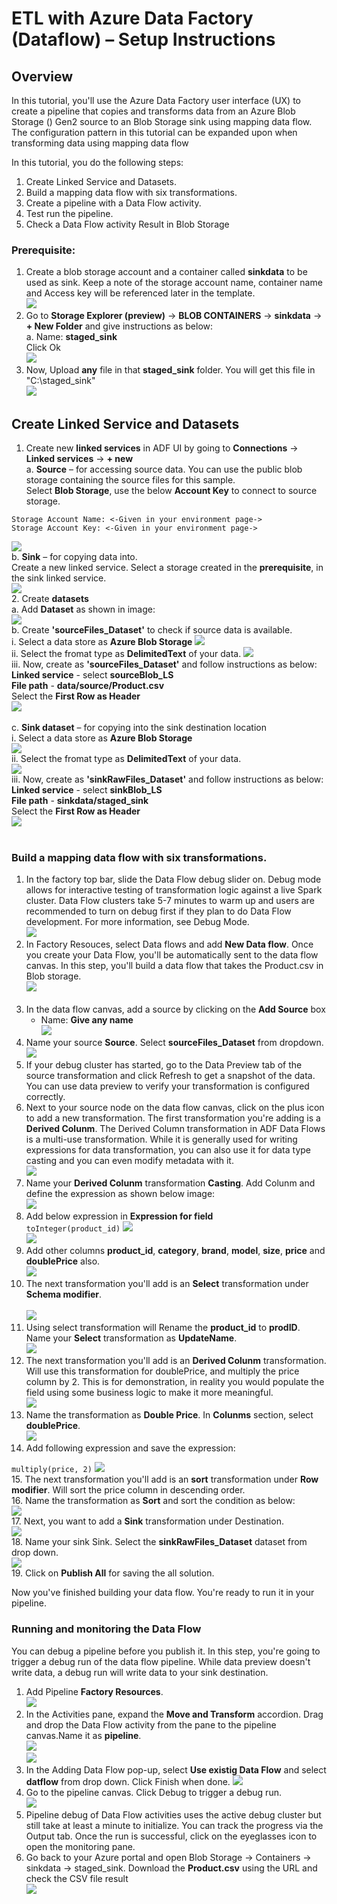 # ETL with Azure Data Factory (Dataflow) – Setup Instructions

## Overview

In this tutorial, you'll use the Azure Data Factory user interface (UX) to create a pipeline that copies and transforms data from an Azure Blob Storage () Gen2 source to an Blob Storage sink using mapping data flow. The configuration pattern in this tutorial can be expanded upon when transforming data using mapping data flow

In this tutorial, you do the following steps:
1. Create Linked Service and Datasets.
2. Build a mapping data flow with six transformations.
3. Create a pipeline with a Data Flow activity.
4. Test run the pipeline.
5. Check a Data Flow activity Result in Blob Storage

### Prerequisite:
1. Create a blob storage account and a container called **sinkdata** to be used as sink. Keep a note of the storage account name, container name and Access key will be referenced later in the template.<br/>
   <img src="images/adf5.jpg"/><br/>
2. Go to **Storage Explorer (preview)** -> **BLOB CONTAINERS** -> **sinkdata** -> **+ New Folder** and give instructions as below:<br/>
    a. Name: **staged_sink**<br/>
    Click Ok<br/>
   <img src="images/adf6.jpg"/><br/>    
3. Now, Upload **any** file in that **staged_sink** folder. You will get this file in "C:\staged_sink"<br/>
   <img src="images/adf7.jpg"/><br/>
   
## Create Linked Service and Datasets

1.	Create new **linked services** in ADF UI by going to **Connections** -> **Linked services** -> **+ new**<br/>
a.	**Source** – for accessing source data. You can use the public blob storage containing the source files for this sample.<br/>
Select **Blob Storage**, use the below **Account Key** to connect to source storage.<br/>
```
Storage Account Name: <-Given in your environment page->
Storage Account Key: <-Given in your environment page->
```
  <img src="images/etl7.jpg"/><br/>
b.	**Sink** – for copying data into.<br/>
Create a new linked service. Select a storage created in the **prerequisite**, in the sink linked service.<br/>
  <img src="images/etl8.jpg"/><br/>
2.	Create **datasets**<br/>
a. Add **Dataset** as shown in image:<br/>
  <img src="images/etl9.jpg"/><br/>
b.	Create **'sourceFiles_Dataset'** to check if source data is available.<br/>
   i. Select a data store as **Azure Blob Storage**
   <img src="images/etl10.jpg"/><br/>
   ii. Select the fromat type as **DelimitedText** of your data.
   <img src="images/adf16.jpg"/><br/>
   iii. Now, create as **'sourceFiles_Dataset'** and follow instructions as below:<br/>
    **Linked service** - select **sourceBlob_LS**<br/>
    **File path** - **data/source/Product.csv**<br/>
    Select the **First Row as Header**<br/>
   <img src="images/etl11.jpg"/><br/><br/>
c.	**Sink dataset** – for copying into the sink destination location<br/>
   i. Select a data store as **Azure Blob Storage**<br/>
   <img src="images/adf15.jpg"/><br/>
   ii. Select the fromat type as **DelimitedText** of your data.<br/>
   <img src="images/adf16.jpg"/><br/>
   iii. Now, create as **'sinkRawFiles_Dataset'** and follow instructions as below:<br/>
   **Linked service** - select **sinkBlob_LS**<br/>
   **File path** - **sinkdata/staged_sink**<br/>
   Select the **First Row as Header**<br/>
   <img src="images/etl12.jpg"/><br/><br/>
   
### Build a mapping data flow with six transformations.

1. In the factory top bar, slide the Data Flow debug slider on. Debug mode allows for interactive testing of transformation logic against a live Spark cluster. Data Flow clusters take 5-7 minutes to warm up and users are recommended to turn on debug first if they plan to do Data Flow development. For more information, see Debug Mode.<br/>
   <img src="images/etl26.jpg"/><br/>
2. In Factory Resouces, select Data flows and add **New Data flow**. Once you create your Data Flow, you'll be automatically sent to the data flow canvas. In this step, you'll build a data flow that takes the Product.csv in Blob storage.<br/>
   <img src="images/etl13.jpg"/><br/><br/>
3. In the data flow canvas, add a source by clicking on the **Add Source** box<br/>
   * Name: **Give any name**<br/>
   <img src="images/etl14.jpg"/><br/>
4. Name your source **Source**. Select **sourceFiles_Dataset** from dropdown.<br/>
   <img src="images/etl18.jpg"/><br/>
5. If your debug cluster has started, go to the Data Preview tab of the source transformation and click Refresh to get a snapshot of the data. You can use data preview to verify your transformation is configured correctly.<br/>
6. Next to your source node on the data flow canvas, click on the plus icon to add a new transformation. The first transformation you're adding is a **Derived Colunm**. The Derived Column transformation in ADF Data Flows is a multi-use transformation. While it is generally used for writing expressions for data transformation, you can also use it for data type casting and you can even modify metadata with it.<br/>
   <img src="images/etl24.jpg"/><br/>
7. Name your **Derived Colunm** transformation **Casting**. Add Colunm and define the expression as shown below image:<br/>
   <img src="images/etl17.jpg"/><br/>
8. Add below expression in **Expression for field**<br/>
``
toInteger(product_id)
``
   <img src="images/etl16.jpg"/><br/>
   <img src="images/etl27.jpg"/><br/>
9. Add other columns **product_id**, **category**, **brand**, **model**, **size**, **price** and **doublePrice** also.<br/>
   <img src="images/etl28.jpg"/><br/>
10. The next transformation you'll add is an **Select** transformation under **Schema modifier**.<br/><br/>
   <img src="images/etl29.jpg"/><br/>
11. Using select transformation will Rename the **product_id** to **prodID**. Name your **Select** transformation as **UpdateName**.<br/>
   <img src="images/etl30.jpg"/><br/>
12. The next transformation you'll add is an **Derived Colunm** transformation. Will use this transformation for doublePrice, and multiply the price column by 2. This is for demonstration, in reality you would populate the field using some business logic to make it more meaningful.<br/>
   <img src="images/etl22.jpg"/><br/>
13. Name the transformation as **Double Price**. In **Colunms** section, select **doublePrice**.<br/>
   <img src="images/etl15.jpg"/><br/>
14. Add following expression and save the expression:<br/>

``
multiply(price, 2)
``
   <img src="images/etl35.jpg"/><br/>
15. The next transformation you'll add is an **sort** transformation under **Row modifier**. Will sort the price column in descending order.<br/>
16. Name the transformation as **Sort** and sort the condition as below:<br/>
   <img src="images/etl20.jpg"/><br/>
17. Next, you want to add a **Sink** transformation under Destination.<br/>
   <img src="images/etl21.jpg"/><br/>
18. Name your sink Sink. Select the **sinkRawFiles_Dataset** dataset from drop down.<br/>
   <img src="images/etl32.jpg"/><br/>
19. Click on **Publish All** for saving the all solution.

Now you've finished building your data flow. You're ready to run it in your pipeline.

### Running and monitoring the Data Flow

You can debug a pipeline before you publish it. In this step, you're going to trigger a debug run of the data flow pipeline. While data preview doesn't write data, a debug run will write data to your sink destination.<br/>

1. Add Pipeline **Factory Resources**.<br/>
   <img src="images/etl33.jpg"/><br/>
2. In the Activities pane, expand the **Move and Transform** accordion. Drag and drop the Data Flow activity from the pane to the pipeline canvas.Name it as **pipeline**.<br/>
   <img src="images/etl37.jpg"/><br/>
   <img src="images/etl36.jpg"/><br/>
3. In the Adding Data Flow pop-up, select **Use existig Data Flow** and select **datflow** from drop down. Click Finish when done.
   <img src="images/etl34.jpg"/><br/>
4. Go to the pipeline canvas. Click Debug to trigger a debug run.<br/>
   <img src="images/etl02.jpg"/><br/>
5. Pipeline debug of Data Flow activities uses the active debug cluster but still take at least a minute to initialize. You can track the progress via the Output tab. Once the run is successful, click on the eyeglasses icon to open the monitoring pane.<br/>
6. Go back to your Azure portal and open Blob Storage -> Containers -> sinkdata -> staged_sink. Download the **Product.csv** using the URL and check the CSV file result<br/>
  <img src="images/etl38.jpg"/><br/>

